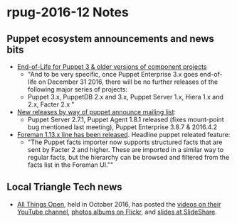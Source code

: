 # rpug-2016-12 Notes

## Puppet ecosystem announcements and news bits
+ [End-of-Life for Puppet 3 & older versions of component projects](https://groups.google.com/forum/#!topic/puppet-announce/tSe_4KTS7t0)
  -  "And to be very specific, once Puppet Enterprise 3.x goes end-of-life on December 31 2016, there will be no further releases of the following major series of projects:
    + Puppet 3.x, PuppetDB 2.x and 3.x, Puppet Server 1.x, Hiera 1.x and 2.x, Facter 2.x "
+ [New releases by way of puppet announce mailing list](https://groups.google.com/forum/#!forum/puppet-announce):
  - Puppet Server 2.7.1,  Puppet Agent 1.8.1 released (fixes mount-point bug mentioned last meeting), Puppet Enterprise 3.8.7 & 2016.4.2
+ [Foreman 1.13.x line has been released](https://theforeman.org/manuals/1.13/index.html#Releasenotesfor1.13). Headline puppet releated feature:
  - "The Puppet facts importer now supports structured facts that are sent by Facter 2 and higher. These are imported in a similar way to regular facts, but the hierarchy can be browsed and filtered from the facts list in the Foreman UI.""

## Local Triangle Tech news
+ [All Things Open](https://allthingsopen.org), held in October 2016, has posted the [videos on their YouTube channel](https://www.youtube.com/channel/UCBhXFK70DbOU15N2BhDQVTg/videos), [photos albums on Flickr](https://www.flickr.com/photos/allthingsopen/albums), and [slides at SlideShare](http://www.slideshare.net/AllThingsOpen/presentations).
